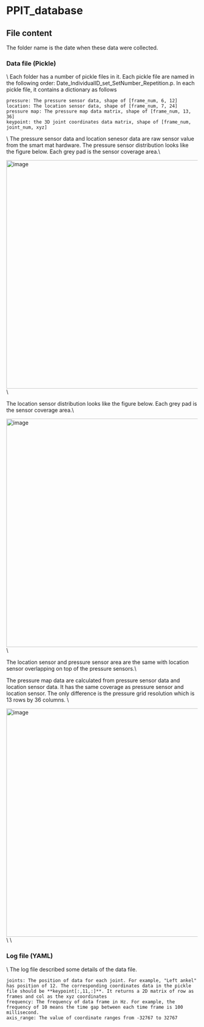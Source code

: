 # PPIT_database

## File content
The folder name is the date when these data were collected. 

### Data file (Pickle)
\\
  Each folder has a number of pickle files in it. 
  Each pickle file are named in the following order: Date_IndividualID_set_SetNumber_Repetition.p.
  In each pickle file, it contains a dictionary as follows
  ```
  pressure: The pressure sensor data, shape of [frame_num, 6, 12]
  location: The location sensor data, shape of [frame_num, 7, 24]
  pressure map: The pressure map data matrix, shape of [frame_num, 13, 36]
  keypoint: the 3D joint coordinates data matrix, shape of [frame_num, joint_num, xyz]
  ```
\\
The pressure sensor data and location senesor data are raw sensor value from the smart mat hardware. 
The pressure sensor distribution looks like the figure below. Each grey pad is the sensor coverage area.\\

<img width="600" alt="image" src="https://github.com/tg0uk/PPIT_database/assets/153914917/5a94fb4c-e31b-4d3c-a8a5-a969b629ed50">\\

The location sensor distribution looks like the figure below. Each grey pad is the sensor coverage area.\\

<img width="600" alt="image" src="https://github.com/tg0uk/PPIT_database/assets/153914917/cef99a7b-0e45-41d8-9719-64d7d7233cc5">\\

The location sensor and pressure sensor area are the same with location sensor overlapping on top of the pressure sensors.\\

The pressure map data are calculated from pressure sensor data and location sensor data. It has the same coverage as pressure sensor and location sensor. The only difference is the pressure grid resolution which is 13 rows by 36 columns. \\

<img width="600" alt="image" src="https://github.com/tg0uk/PPIT_database/assets/153914917/fbb006da-79f5-4578-ab15-17844eae9c5b">\\
\\

### Log file (YAML)
\\
  The log file described some details of the data file.
  ```
joints: The position of data for each joint. For example, "Left ankel" has position of 12. The corresponding coordinates data in the pickle file should be **keypoint[:,11,:]**. It returns a 2D matrix of row as frames and col as the xyz coordinates
frequency: The frequency of data frame in Hz. For example, the frequency of 10 means the time gap between each time frame is 100 millisecond.
axis_range: The value of coordinate ranges from -32767 to 32767
```

  
